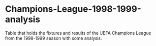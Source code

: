 # Champions-League-1998-1999-analysis
Table that holds the fixtures and results of the UEFA Champions League from the 1998-1999 season with some analysis.
